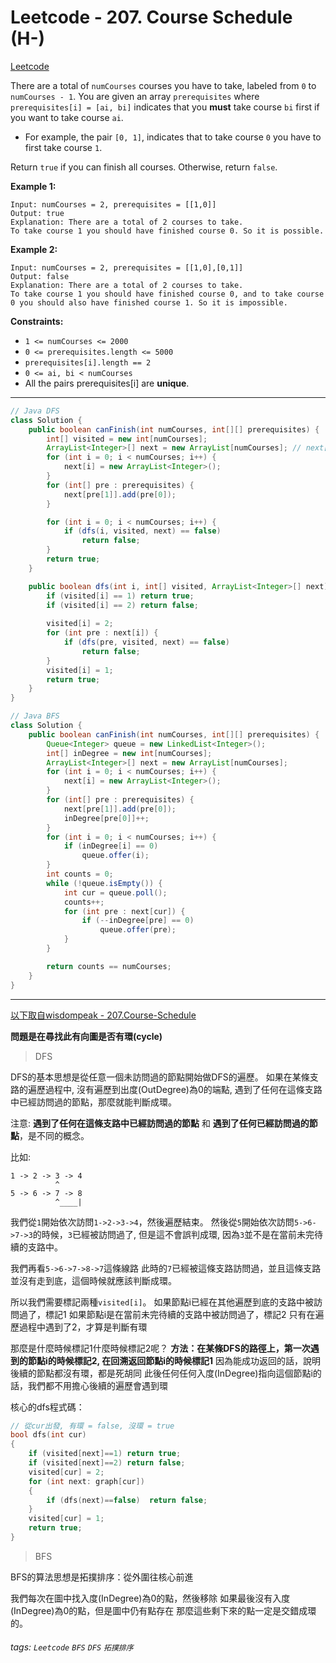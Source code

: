 # Leetcode - 207. Course Schedule (H-)

[Leetcode](https://leetcode.com/problems/course-schedule/description/)

There are a total of `numCourses` courses you have to take, labeled from `0` to `numCourses - 1`. You are given an array `prerequisites` where `prerequisites[i] = [ai, bi]` indicates that you **must** take course `bi` first if you want to take course `ai`.

-   For example, the pair `[0, 1]`, indicates that to take course `0` you have to first take course `1`.

Return `true` if you can finish all courses. Otherwise, return `false`.

**Example 1:**
```
Input: numCourses = 2, prerequisites = [[1,0]]
Output: true
Explanation: There are a total of 2 courses to take. 
To take course 1 you should have finished course 0. So it is possible.
```
**Example 2:**
```
Input: numCourses = 2, prerequisites = [[1,0],[0,1]]
Output: false
Explanation: There are a total of 2 courses to take. 
To take course 1 you should have finished course 0, and to take course 0 you should also have finished course 1. So it is impossible.
```
**Constraints:**

-   `1 <= numCourses <= 2000`
-   `0 <= prerequisites.length <= 5000`
-   `prerequisites[i].length == 2`
-   `0 <= ai, bi < numCourses`
-   All the pairs prerequisites[i] are **unique**.

---
```java
// Java DFS
class Solution {
    public boolean canFinish(int numCourses, int[][] prerequisites) {
        int[] visited = new int[numCourses];
        ArrayList<Integer>[] next = new ArrayList[numCourses]; // next[i]: course i is prerequisite of next[i]
        for (int i = 0; i < numCourses; i++) {
            next[i] = new ArrayList<Integer>();
        }
        for (int[] pre : prerequisites) {
            next[pre[1]].add(pre[0]);
        }

        for (int i = 0; i < numCourses; i++) {
            if (dfs(i, visited, next) == false)
                return false;
        }
        return true;
    }

    public boolean dfs(int i, int[] visited, ArrayList<Integer>[] next) {
        if (visited[i] == 1) return true;
        if (visited[i] == 2) return false;
        
        visited[i] = 2;
        for (int pre : next[i]) {
            if (dfs(pre, visited, next) == false)
                return false;
        }
        visited[i] = 1;
        return true;
    }
}
```

```java
// Java BFS
class Solution {
    public boolean canFinish(int numCourses, int[][] prerequisites) {
        Queue<Integer> queue = new LinkedList<Integer>();
        int[] inDegree = new int[numCourses];
        ArrayList<Integer>[] next = new ArrayList[numCourses];
        for (int i = 0; i < numCourses; i++) {
            next[i] = new ArrayList<Integer>();
        }
        for (int[] pre : prerequisites) {
            next[pre[1]].add(pre[0]);
            inDegree[pre[0]]++;
        }
        for (int i = 0; i < numCourses; i++) {
            if (inDegree[i] == 0)
                queue.offer(i);
        }
        int counts = 0;
        while (!queue.isEmpty()) {
            int cur = queue.poll();
            counts++;
            for (int pre : next[cur]) {
                if (--inDegree[pre] == 0)
                    queue.offer(pre);
            }
        }

        return counts == numCourses;
    }
}
```

---

[以下取自wisdompeak - 207.Course-Schedule](https://github.com/wisdompeak/LeetCode/tree/master/BFS/207.Course-Schedule)

**問題是在尋找此有向圖是否有環(cycle)**

> DFS

DFS的基本思想是從任意一個未訪問過的節點開始做DFS的遍歷。
如果在某條支路的遍歷過程中, 沒有遍歷到出度(OutDegree)為0的端點, 遇到了任何在這條支路中已經訪問過的節點，那麼就能判斷成環。

注意:
**遇到了任何在這條支路中已經訪問過的節點** 和 **遇到了任何已經訪問過的節點**，是不同的概念。

比如:
```
1 -> 2 -> 3 -> 4 
          ^
5 -> 6 -> 7 -> 8 
          ^____|
```
我們從`1`開始依次訪問`1->2->3->4`，然後遍歷結束。
然後從`5`開始依次訪問`5->6->7->3`的時候，`3`已經被訪問過了,
但是這不會誤判成環, 因為`3`並不是在當前未完待續的支路中。

我們再看`5->6->7->8->7`這條線路
此時的`7`已經被這條支路訪問過，並且這條支路並沒有走到底，這個時候就應該判斷成環。

所以我們需要標記兩種`visited[i]`。
如果節點i已經在其他遍歷到底的支路中被訪問過了，標記1
如果節點i是在當前未完待續的支路中被訪問過了，標記2
只有在遍歷過程中遇到了2，才算是判斷有環

那麼是什麼時候標記1什麼時候標記2呢？
**方法：在某條DFS的路徑上，第一次遇到的節點i的時候標記2, 在回溯返回節點i的時候標記1**
因為能成功返回的話，說明後續的節點都沒有環，都是死胡同
此後任何任何入度(InDegree)指向這個節點i的話，我們都不用擔心後續的遍歷會遇到環

核心的dfs程式碼：

```cpp
// 從cur出發, 有環 = false, 沒環 = true
bool dfs(int cur) 
{
    if (visited[next]==1) return true;
    if (visited[next]==2) return false;
    visited[cur] = 2;
    for (int next: graph[cur])
    {
        if (dfs(next)==false)  return false;
    }
    visited[cur] = 1;
    return true;
}
```

> BFS

BFS的算法思想是拓撲排序：從外圍往核心前進

我們每次在圖中找入度(InDegree)為0的點，然後移除
如果最後沒有入度(InDegree)為0的點，但是圖中仍有點存在
那麼這些剩下來的點一定是交錯成環的。


###### tags: `Leetcode` `BFS` `DFS` `拓撲排序`
